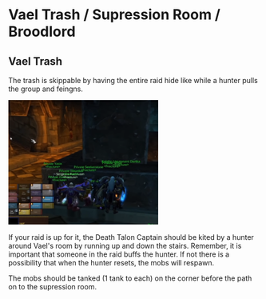 # Vael Trash / Supression Room / Broodlord

## Vael Trash

The trash is skippable by having the entire raid hide like while a hunter pulls the group
and feingns.

<img src="./images/supression-hide.png" width="300px">

If your raid is up for it, the Death Talon Captain should be kited by a hunter around Vael's
room by running up and down the stairs. Remember, it is important that someone in the raid buffs
the hunter. If not there is a possibility that when the hunter resets, the mobs will respawn.

The mobs should be tanked (1 tank to each) on the corner before the path on to the supression room.
